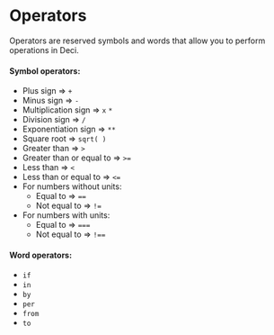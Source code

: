 # Operators

Operators are reserved symbols and words that allow you to perform operations in Deci.

#### Symbol operators:

* Plus sign ⇒ `+`
* Minus sign ⇒ `-`
* Multiplication sign ⇒ `x` `*`
* Division sign ⇒ `/`
* Exponentiation sign ⇒ `**`
* Square root ⇒ `sqrt( )`
* Greater than ⇒ `>`
* Greater than or equal to ⇒ `>=`
* Less than ⇒ `<`
* Less than or equal to ⇒ `<=`
* For numbers without units:
  * Equal to ⇒ `==`
  * Not equal to ⇒ `!=`
* For numbers with units:
  * Equal to ⇒ `===`
  * Not equal to ⇒ `!==`

#### Word operators:

* `if`
* `in`
* `by`
* `per`
* `from`
* `to`

